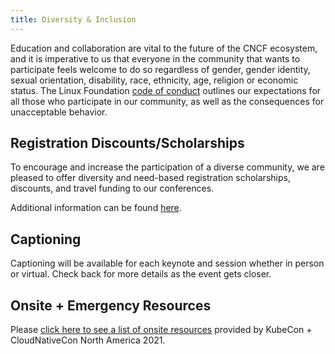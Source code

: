 ```yaml
---
title: Diversity & Inclusion
---
```


Education and collaboration are vital to the future of the CNCF ecosystem, and
it is imperative to us that everyone in the community that wants to participate
feels welcome to do so regardless of gender, gender identity, sexual
orientation, disability, race, ethnicity, age, religion or economic status. The
Linux Foundation [code of conduct](https://events.linuxfoundation.org/kubecon-cloudnativecon-north-america/attend/code-of-conduct/)
outlines our expectations for all those who participate in our community, as
well as the consequences for unacceptable behavior.

<!-- TODO
Please view the transparency report [Link to be provided] for opt-in statistics
from the PromCon Online 2021 on May 3, 2021.
-->

## Registration Discounts/Scholarships

To encourage and increase the participation of a diverse community, we are
pleased to offer diversity and need-based registration scholarships, discounts,
and travel funding to our conferences.

Additional information can be found [here](https://events.linuxfoundation.org/kubecon-cloudnativecon-north-america/attend/scholarships/).

## Captioning
Captioning will be available for each keynote and session whether in person or virtual. Check back for more details as the event gets closer.

## Onsite + Emergency Resources
Please [click here to see a list of onsite resources](https://events.linuxfoundation.org/kubecon-cloudnativecon-north-america/attend/diversity-inclusion/#onsite-resources) provided by KubeCon + CloudNativeCon North America 2021.
